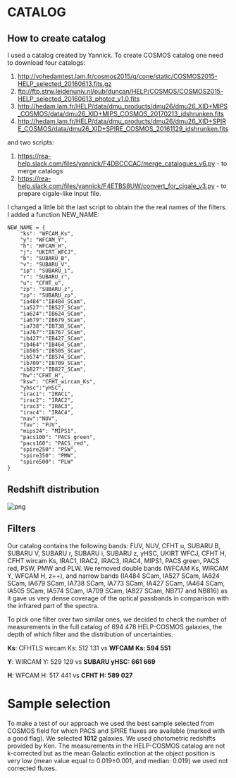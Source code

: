 # CATALOG

## How to create catalog
I used a catalog created by Yannick. To create COSMOS catalog one need to download four catalogs:
1. http://vohedamtest.lam.fr/cosmos2015/q/cone/static/COSMOS2015-HELP_selected_20160613.fits.gz 
2. ftp://ftp.strw.leidenuniv.nl/pub/duncan/HELP/COSMOS/COSMOS2015-HELP_selected_20160613_photoz_v1.0.fits
3. http://hedam.lam.fr/HELP/data/dmu_products/dmu26/dmu26_XID+MIPS_COSMOS/data/dmu26_XID+MIPS_COSMOS_20170213_idshrunken.fits
4. http://hedam.lam.fr/HELP/data/dmu_products/dmu26/dmu26_XID+SPIRE_COSMOS/data/dmu26_XID+SPIRE_COSMOS_20161129_idshrunken.fits

and two scripts: 
1. https://rea-help.slack.com/files/yannick/F4DBCCCAC/merge_catalogues_v6.py - to merge catalogs
2. https://rea-help.slack.com/files/yannick/F4ETBS8UW/convert_for_cigale_v3.py - to prepare cigale-like input file. 

I changed a little bit the last script to obtain the the real names of the filters. I added a function NEW_NAME:

```
NEW_NAME = {
    "ks": "WFCAM_Ks",
    "y": "WFCAM_Y",
    "h": "WFCAM_H",
    "j": "UKIRT_WFCJ",
    "b": "SUBARU_B",
    "v": "SUBARU_V",
    "ip": "SUBARU_i",
    "r": "SUBARU_r",
    "u": "CFHT_u",
    "zp": "SUBARU_z",
    "zp": "SUBARU_zp",
    "ia484":"IB484_SCam",
    "ia527":"IB527_SCam",
    "ia624":"IB624_SCam",
    "ia679":"IB679_SCam",
    "ia738":"IB738_SCam",
    "ia767":"IB767_SCam",
    "ib427":"IB427_SCam",
    "ib464":"IB464_SCam",
    "ib505":"IB505_SCam",
    "ib574":"IB574_SCam",
    "ib709":"IB709_SCam",
    "ib827":"IB827_SCam",
    "hw":"CFHT_H",
    "ksw": "CFHT_wircam_Ks",
    "yhsc":"yHSC",
    "irac1": "IRAC1",
    "irac2": "IRAC2",
    "irac3": "IRAC3",
    "irac4": "IRAC4",
    "nuv":"NUV",
    "fuv": "FUV",
    "mips24": "MIPS1",
    "pacs100": "PACS_green",
    "pacs160": "PACS_red",
    "spire250": "PSW",
    "spire350": "PMW",
    "spire500": "PLW"
}
```
## Redshift distribution

![png](https://github.com/H-E-L-P/dmu_products/edit/master/dmu28/dmu28_COSMOS/COSMOS_redshift.png?raw=true)

## Filters

Our catalog contains the following bands:  FUV, NUV, CFHT u, SUBARU B,  SUBARU V, SUBARU r, SUBARU i, SUBARU z, yHSC, UKIRT WFCJ, CFHT H, CFHT wircam Ks, IRAC1, IRAC2, IRAC3, IRAC4, MIPS1, PACS green, PACS red,  PSW,  PMW and PLW.  We removed double bands (WFCAM Ks, WIRCAM Y, WFCAM H, z++), and narrow bands (IA484 SCam, IA527 SCam, IA624 SCam, IA679 SCam, IA738 SCam, IA773 SCam, IA427 SCam, IA464 SCam, IA505 SCam, IA574 SCam, IA709 SCam, IA827 SCam, NB717 and NB816) as it gave us very dense coverage of the optical passbands in comparison with the infrared part of the spectra. 

To pick one filter over two similar ones, we decided to check the number of measurements in the full catalog of 694 478 HELP-COSMOS galaxies, the depth of which filter and the distribution of uncertainties. 

**Ks**: CFHTLS wircam Ks: 512 131 vs **WFCAM Ks: 594 551**

**Y**: WIRCAM Y: 529 129 vs **SUBARU yHSC: 661 669**

**H**: WFCAM H: 517 441 vs **CFHT H: 589 027**


# Sample selection

To make a test of our approach we used the best sample selected from COSMOS field  for which PACS  and SPIRE fluxes are available (marked with a good flag). We selected **1012** galaxies. We used photometric redshifts provided by Ken. The measurements in the HELP-COSMOS catalog are not k-corrected but as the mean Galactic extinction  at the object position  is very low (mean value equal to 0.019$\pm$0.001, and median: 0.019) we used not corrected fluxes.





